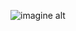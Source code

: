 ![imagine alt](https://github.com/morguekitti/morguekitti/blob/1b75bf5b31126bdfbd8b950047cb757a60c0ac64/8ec21e8a56a00089f88d104d6ab0f223.jpg)







